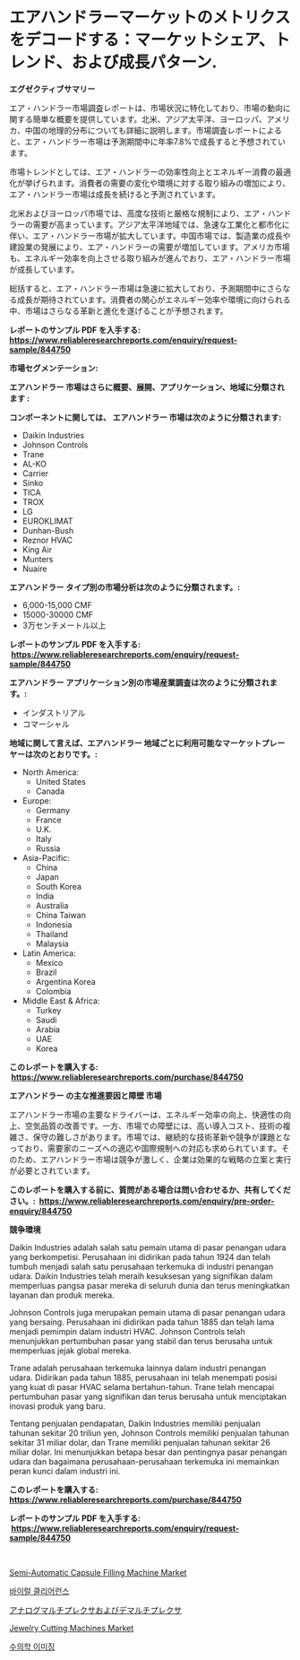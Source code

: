 <p><h1>エアハンドラーマーケットのメトリクスをデコードする：マーケットシェア、トレンド、および成長パターン.</h1></p><p><strong>エグゼクティブサマリー</strong></p>
<p><p>エア・ハンドラー市場調査レポートは、市場状況に特化しており、市場の動向に関する簡単な概要を提供しています。北米、アジア太平洋、ヨーロッパ、アメリカ、中国の地理的分布についても詳細に説明します。市場調査レポートによると、エア・ハンドラー市場は予測期間中に年率7.8%で成長すると予想されています。</p><p>市場トレンドとしては、エア・ハンドラーの効率性向上とエネルギー消費の最適化が挙げられます。消費者の需要の変化や環境に対する取り組みの増加により、エア・ハンドラー市場は成長を続けると予測されています。</p><p>北米およびヨーロッパ市場では、高度な技術と厳格な規制により、エア・ハンドラーの需要が高まっています。アジア太平洋地域では、急速な工業化と都市化に伴い、エア・ハンドラー市場が拡大しています。中国市場では、製造業の成長や建設業の発展により、エア・ハンドラーの需要が増加しています。アメリカ市場も、エネルギー効率を向上させる取り組みが進んでおり、エア・ハンドラー市場が成長しています。</p><p>総括すると、エア・ハンドラー市場は急速に拡大しており、予測期間中にさらなる成長が期待されています。消費者の関心がエネルギー効率や環境に向けられる中、市場はさらなる革新と進化を遂げることが予想されます。</p></p>
<p><strong>レポートのサンプル PDF を入手する: <a href="https://www.reliableresearchreports.com/enquiry/request-sample/844750">https://www.reliableresearchreports.com/enquiry/request-sample/844750</a></strong></p>
<p><strong>市場セグメンテーション:</strong></p>
<p><strong> エアハンドラー 市場はさらに概要、展開、アプリケーション、地域に分類されます :</strong></p>
<p><strong>コンポーネントに関しては、 エアハンドラー 市場は次のように分類されます: &nbsp;</strong></p>
<p><ul><li>Daikin Industries</li><li>Johnson Controls</li><li>Trane</li><li>AL-KO</li><li>Carrier</li><li>Sinko</li><li>TICA</li><li>TROX</li><li>LG</li><li>EUROKLIMAT</li><li>Dunhan-Bush</li><li>Reznor HVAC</li><li>King Air</li><li>Munters</li><li>Nuaire</li></ul></p>
<p><strong> エアハンドラー タイプ別の市場分析は次のように分類されます。:</strong></p>
<p><ul><li>6,000-15,000 CMF</li><li>15000-30000 CMF</li><li>3万センチメートル以上</li></ul></p>
<p><strong>レポートのサンプル PDF を入手する: &nbsp;<a href="https://www.reliableresearchreports.com/enquiry/request-sample/844750">https://www.reliableresearchreports.com/enquiry/request-sample/844750</a></strong></p>
<p><strong> エアハンドラー アプリケーション別の市場産業調査は次のように分類されます。:</strong></p>
<p><ul><li>インダストリアル</li><li>コマーシャル</li></ul></p>
<p><strong>地域に関して言えば、エアハンドラー 地域ごとに利用可能なマーケットプレーヤーは次のとおりです。:</strong></p>
<p><ul>
    <li>
        North America:
        <ul>
            <li>United States</li>
            <li>Canada</li>
        </ul>
    </li>
    <li>
        Europe:
        <ul>
            <li>Germany</li>
            <li>France</li>
            <li>U.K.</li>
            <li>Italy</li>
            <li>Russia</li>
        </ul>
    </li>
    <li>
        Asia-Pacific:
        <ul>
            <li>China</li>
            <li>Japan</li>
            <li>South Korea</li>
            <li>India</li>
            <li>Australia</li>
            <li>China Taiwan</li>
            <li>Indonesia</li>
            <li>Thailand</li>
            <li>Malaysia</li>
        </ul>
    </li>
    <li>
        Latin America:
        <ul>
            <li>Mexico</li>
            <li>Brazil</li>
            <li>Argentina Korea</li>
            <li>Colombia</li>
        </ul>
    </li>
    <li>
        Middle East & Africa:
        <ul>
            <li>Turkey</li>
            <li>Saudi</li>
            <li>Arabia</li>
            <li>UAE</li>
            <li>Korea</li>
        </ul>
    </li>
    </ul></p>
<p><strong>このレポートを購入する: &nbsp;<a href="https://www.reliableresearchreports.com/purchase/844750">https://www.reliableresearchreports.com/purchase/844750</a></strong></p>
<p><strong>エアハンドラー の主な推進要因と障壁 市場</strong></p>
<p><p>エアハンドラー市場の主要なドライバーは、エネルギー効率の向上、快適性の向上、空気品質の改善です。一方、市場での障壁には、高い導入コスト、技術の複雑さ、保守の難しさがあります。市場では、継続的な技術革新や競争が課題となっており、需要家のニーズへの適応や国際規制への対応も求められています。そのため、エアハンドラー市場は競争が激しく、企業は効果的な戦略の立案と実行が必要とされています。</p></p>
<p><strong>このレポートを購入する前に、質問がある場合は問い合わせるか、共有してください。:&nbsp; <a href="https://www.reliableresearchreports.com/enquiry/pre-order-enquiry/844750">https://www.reliableresearchreports.com/enquiry/pre-order-enquiry/844750</a></strong></p>
<p><strong>競争環境</strong></p>
<p><p>Daikin Industries adalah salah satu pemain utama di pasar penangan udara yang berkompetisi. Perusahaan ini didirikan pada tahun 1924 dan telah tumbuh menjadi salah satu perusahaan terkemuka di industri penangan udara. Daikin Industries telah meraih kesuksesan yang signifikan dalam memperluas pangsa pasar mereka di seluruh dunia dan terus meningkatkan layanan dan produk mereka.</p><p>Johnson Controls juga merupakan pemain utama di pasar penangan udara yang bersaing. Perusahaan ini didirikan pada tahun 1885 dan telah lama menjadi pemimpin dalam industri HVAC. Johnson Controls telah menunjukkan pertumbuhan pasar yang stabil dan terus berusaha untuk memperluas jejak global mereka.</p><p>Trane adalah perusahaan terkemuka lainnya dalam industri penangan udara. Didirikan pada tahun 1885, perusahaan ini telah menempati posisi yang kuat di pasar HVAC selama bertahun-tahun. Trane telah mencapai pertumbuhan pasar yang signifikan dan terus berusaha untuk menciptakan inovasi produk yang baru.</p><p>Tentang penjualan pendapatan, Daikin Industries memiliki penjualan tahunan sekitar 20 triliun yen, Johnson Controls memiliki penjualan tahunan sekitar 31 miliar dolar, dan Trane memiliki penjualan tahunan sekitar 26 miliar dolar. Ini menunjukkan betapa besar dan pentingnya pasar penangan udara dan bagaimana perusahaan-perusahaan terkemuka ini memainkan peran kunci dalam industri ini.</p></p>
<p><strong>このレポートを購入する: &nbsp; <a href="https://www.reliableresearchreports.com/purchase/844750">https://www.reliableresearchreports.com/purchase/844750</a></strong></p>
<p><strong>レポートのサンプル PDF を入手する: &nbsp;<a href="https://www.reliableresearchreports.com/enquiry/request-sample/844750">https://www.reliableresearchreports.com/enquiry/request-sample/844750</a></strong><strong></strong></p>
<p>&nbsp;</p>
<p><p><a href="https://issuu.com/reportprime-2/docs/semi-automatic-capsule-filling-machine-market-size">Semi-Automatic Capsule Filling Machine Market</a></p><p><a href="https://medium.com/@jackiefauhey9089475/%EB%B0%94%EC%9D%B4%EB%9F%AC%EC%8A%A4-%EC%A0%9C%EA%B1%B0-%EC%8B%9C%EC%9E%A5-%EC%9C%A0%ED%98%95-%EC%9D%91%EC%9A%A9-%EB%B0%8F-%EC%A7%80%EB%A6%AC%EB%B3%84-%EC%A2%85%ED%95%A9-%ED%8F%89%EA%B0%80-1ec49fdbb718">바이럴 클리어런스</a></p><p><a href="https://medium.com/@briaabshire64/%E3%82%A2%E3%83%8A%E3%83%AD%E3%82%B0%E3%83%9E%E3%83%AB%E3%83%81%E3%83%97%E3%83%AC%E3%82%AF%E3%82%B5%E3%81%A8%E3%83%87%E3%83%9E%E3%83%AB%E3%83%81%E3%83%97%E3%83%AC%E3%82%AF%E3%82%B5%E5%B8%82%E5%A0%B4-%E5%B8%82%E5%A0%B4cagr-%E5%B8%82%E5%A0%B4%E3%83%88%E3%83%AC%E3%83%B3%E3%83%89-%E3%81%9D%E3%81%97%E3%81%A6%E6%88%90%E9%95%B7%E6%88%A6%E7%95%A5%E3%81%AB%E5%AF%BE%E3%81%99%E3%82%8B%E6%B4%9E%E5%AF%9F-341f1fe6a04d">アナログマルチプレクサおよびデマルチプレクサ</a></p><p><a href="https://issuu.com/reportprime-2/docs/jewelry-cutting-machines-market-size-2030.pptx">Jewelry Cutting Machines Market</a></p><p><a href="https://medium.com/@percyhagernes9778/2024%EB%85%84%EB%B6%80%ED%84%B0-2031%EB%85%84%EA%B9%8C%EC%A7%80-%EC%98%88%EC%B8%A1%EB%90%9C-%EC%88%98%EC%9D%98-%EC%98%81%EC%83%81-%EC%8B%9C%EC%9E%A5-%EB%B6%84%EC%84%9D-%EB%B0%8F-%EA%B7%9C%EB%AA%A8%EC%9E%85%EB%8B%88%EB%8B%A4-ba0a7d504a85">수의학 이미징</a></p></p>